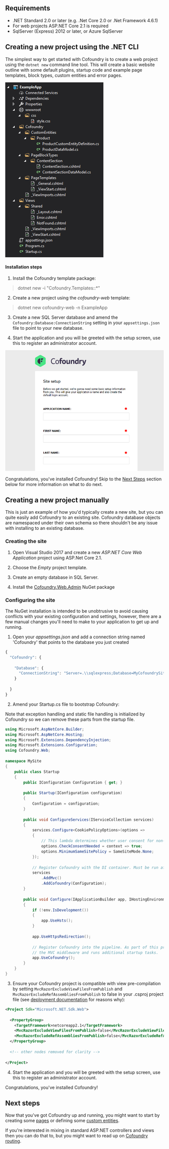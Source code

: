 ﻿## Requirements

- .NET Standard 2.0 or later (e.g. .Net Core 2.0 or .Net Framework 4.6.1)
- For web projects ASP.NET Core 2.1 is required
- SqlServer (Express) 2012 or later, or Azure SqlServer

## Creating a new project using the .NET CLI

The simplest way to get started with Cofoundry is to create a web project using the `dotnet new` command line tool. This will create a basic website outline with some default plugins, startup code and example page templates, block types, custom entities and error pages.

![the cofoundry-web project template structure](images/cofoundry-web-project-structure.png)

#### Installation steps

1. Install the Cofoundry template package:

> dotnet new -i "Cofoundry.Templates::*"

2. Create a new project using the *cofoundry-web* template:

> dotnet new cofoundry-web -n ExampleApp

3. Create a new SQL Server database and amend the `Cofoundry:Database:ConnectionString` setting in your `appsettings.json` file to point to your new database.

4. Start the application and you will be greeted with the setup screen, use this to register an administrator account.

![Cofoundry site setup](images/site-setup.png)

Congratulations, you've installed Cofoundry! Skip to the [Next Steps](#next-steps) section below for more information on what to do next. 

## Creating a new project manually

This is just an example of how you'd typically create a new site, but you can quite easily add Cofoundry to an existing site. Cofoundry database objects are namespaced under their own schema so there shouldn't be any issue with installing to an existing database.

### Creating the site

1. Open Visual Studio 2017 and create a new *ASP.NET Core Web Application* project using ASP.Net Core 2.1.

2. Choose the *Empty* project template.

3. Create an empty database in SQL Server.

4. Install the [Cofoundry.Web.Admin](https://www.nuget.org/packages/Cofoundry.Web.Admin/) NuGet package

### Configuring the site

The NuGet installation is intended to be unobtrusive to avoid causing conflicts with your existing configuration and settings, however, there are a few manual changes you'll need to make to your application to get up and running. 

1. Open your *appsettings.json* and add a connection string named 'Cofoundry' that points to the database you just created

```js
{
  "Cofoundry": {

    "Database": {
      "ConnectionString": "Server=.\\sqlexpress;Database=MyCofoundrySite;Integrated Security=True;MultipleActiveResultSets=True"
    }

  }
}
```

2. Amend your Startup.cs file to bootstrap Cofoundry:

Note that exception handling and static file handling is initialized by Cofoundry so we can remove these parts from the startup file.

```csharp
using Microsoft.AspNetCore.Builder;
using Microsoft.AspNetCore.Hosting;
using Microsoft.Extensions.DependencyInjection;
using Microsoft.Extensions.Configuration;
using Cofoundry.Web;

namespace MySite 
{
    public class Startup
    {
        public IConfiguration Configuration { get; }

        public Startup(IConfiguration configuration)
        {
            Configuration = configuration;
        }

        public void ConfigureServices(IServiceCollection services)
        {
            services.Configure<CookiePolicyOptions>(options =>
            {
                // This lambda determines whether user consent for non-essential cookies is needed for a given request.
                options.CheckConsentNeeded = context => true;
                options.MinimumSameSitePolicy = SameSiteMode.None;
            });
            
            // Register Cofoundry with the DI container. Must be run after AddMvc
            services
                .AddMvc()
                .AddCofoundry(Configuration);
        }

        public void Configure(IApplicationBuilder app, IHostingEnvironment env)
        {
            if (!env.IsDevelopment())
            {
                app.UseHsts();
            }

            app.UseHttpsRedirection();
            
            // Register Cofoundry into the pipeline. As part of this process it also initializes 
            // the MVC middleware and runs additional startup tasks.
            app.UseCofoundry();
        }
    } 
}
```

3. Ensure your Cofoundry project is compatible with view pre-compilation by setting `MvcRazorExcludeViewFilesFromPublish` and `MvcRazorExcludeRefAssembliesFromPublish` to false in your .csproj project file (see [deployment documentation](publishing-and-deployment) for reasons why):

```xml
<Project Sdk="Microsoft.NET.Sdk.Web">

  <PropertyGroup>
    <TargetFramework>netcoreapp2.1</TargetFramework>
    <MvcRazorExcludeViewFilesFromPublish>false</MvcRazorExcludeViewFilesFromPublish>
    <MvcRazorExcludeRefAssembliesFromPublish>false</MvcRazorExcludeRefAssembliesFromPublish>
  </PropertyGroup>
  
  <!-- other nodes removed for clarity -->
  
</Project>
```

4. Start the application and you will be greeted with the setup screen, use this to register an administrator account.
 
Congratulations, you've installed Cofoundry! 

## Next steps

Now that you've got Cofoundry up and running, you might want to start by creating some [pages](/content-management/pages) or defining some [custom entities](/content-management/custom-Entities).

If you're interested in mixing in standard ASP.NET controllers and views then you can do that to, but you might want to read up on [Cofoundry routing](/content-management/routing).  
